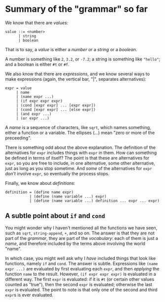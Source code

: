 Summary of the "grammar" so far
===============================

We know that there are *values*:

```abnf
value ::= <number>
      | string
      | boolean
```

That is to say, a *value* is either a *number* or a *string* or a *boolean*. 

A number is something like `2`, `3.2`, or `-7.2`; a string is something like
`"hello"`; and a boolean is either `#t` or `#f`.

We also know that there are *expressions*, and we know several ways to make
expressions (again, the vertical bar, "|", separates alternatives):

	expr = value
		 | name
		 | (name expr ...)
		 | (if expr expr expr)
		 | (cond [expr expr] ... [expr expr])
		 | (cond [expr expr] ... [else expr])
		 | (and expr ...)
		 | (or expr ...)
		 
A *name* is a sequence of characters, like `sqrt`, which names something, either
a function or a variable. The ellipses (...) mean "zero or more of the
preceeding". 

There is something odd about the above explanation. The definition of the
alternatives for `expr` includes things with `expr` in them. How can something
be defined in terms of itself? The point is that these are alternatives for
`expr`, so you are free to include, in one alternative, some other alternative,
just as long as you stop sometime. And *some* of the alternatives for `expr`
*don't* involve `expr`, so eventually the process stops.

Finally, we know about *definitions*:

	definition = (define name expr)
	           | (define (name variable ...) expr)
			   | (define (name variable ...) definition ... expr ... expr)
			   

A subtle point about `if` and `cond`
------------------------------------

You might wonder why I haven't mentioned all the functions we have seen, such as
`sqrt`, `string-append`, `+`, and so on. The answer is that they are not part of
the *grammar*, they are part of the *vocabulary*: each of them is just a *name*,
and therefore included by the terms above involving the world "name".

In which case, you might well ask why I *have* included things that look like
functions, namely `if` and `cond`. The answer is subtle. Expressions like `(name
expr ...)` are evaluated by first evaluating each `expr`, and then *applying*
the function `name` to the result. However, `(if expr expr expr)` is evaluated
in a different way. The first `expr` is evaluated: if it is `#t` (or certain
other values counted as "true"), then the second `expr` is evaluated; otherwise
the last `expr` is evaluated. The point to note is that only one of the second
and third `expr`s is ever evaluated.

